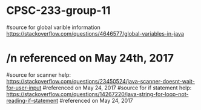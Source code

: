 # CPSC-233-group-11

#source for global varible information 
https://stackoverflow.com/questions/4646577/global-variables-in-java 
# /n referenced on May 24th, 2017
#source for scanner help: https://stackoverflow.com/questions/23450524/java-scanner-doesnt-wait-for-user-input
#referenced on May 24, 2017
#source for if statement help: https://stackoverflow.com/questions/14267220/java-string-for-loop-not-reading-if-statement
#referenced on May 24, 2017
